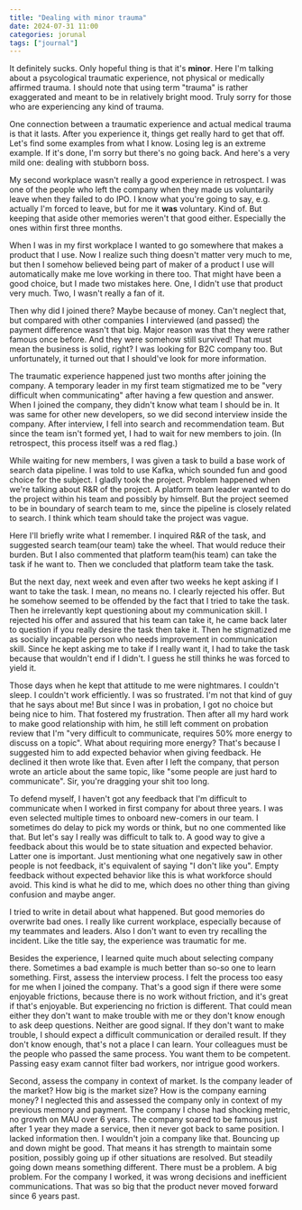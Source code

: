 ```yaml
---
title: "Dealing with minor trauma"
date: 2024-07-31 11:00
categories: jorunal
tags: ["journal"]
---
```


It definitely sucks. Only hopeful thing is that it's **minor**. Here I'm talking about a psycological traumatic experience, not physical or medically affirmed trauma. I should note that using term "trauma" is rather exaggerated and meant to be in relatively bright mood. Truly sorry for those who are experiencing any kind of trauma.

One connection between a traumatic experience and actual medical trauma is that it lasts. After you experience it, things get really hard to get that off. Let's find some examples from what I know. Losing leg is an extreme example. If it's done, I'm sorry but there's no going back. And here's a very mild one: dealing with stubborn boss.

My second workplace wasn't really a good experience in retrospect. I was one of the people who left the company when they made us voluntarily leave when they failed to do IPO. I know what you're going to say, e.g. actually I'm forced to leave, but for me it **was** voluntary. Kind of. But keeping that aside other memories weren't that good either. Especially the ones within first three months.

When I was in my first workplace I wanted to go somewhere that makes a product that I use. Now I realize such thing doesn't matter very much to me, but then I somehow believed being part of maker of a product I use will automatically make me love working in there too. That might have been a good choice, but I made two mistakes here. One, I didn't use that product very much. Two, I wasn't really a fan of it.

Then why did I joined there? Maybe because of money. Can't neglect that, but compared with other companies I interviewed (and passed) the payment difference wasn't that big. Major reason was that they were rather famous once before. And they were somehow still survived! That must mean the business is solid, right? I was looking for B2C company too. But unfortunately, it turned out that I should've look for more information.

The traumatic experience happened just two months after joining the company. A temporary leader in my first team stigmatized me to be "very difficult when communicating" after having a few question and answer. When I joined the company, they didn't know what team I should be in. It was same for other new developers, so we did second interview inside the company. After interview, I fell into search and recommendation team. But since the team isn't formed yet, I had to wait for new members to join. (In retrospect, this process itself was a red flag.)

While waiting for new members, I was given a task to build a base work of search data pipeline. I was told to use Kafka, which sounded fun and good choice for the subject. I gladly took the project. Problem happened when we're talking about R&R of the project. A platform team leader wanted to do the project within his team and possibly by himself. But the project seemed to be in boundary of search team to me, since the pipeline is closely related to search. I think which team should take the project was vague.

Here I'll briefly write what I remember. I inquired R&R of the task, and suggested search team(our team) take the wheel. That would reduce their burden. But I also commented that platform team(his team) can take the task if he want to. Then we concluded that platform team take the task.

But the next day, next week and even after two weeks he kept asking if I want to take the task. I mean, no means no. I clearly rejected his offer. But he somehow seemed to be offended by the fact that I tried to take the task. Then he irrelevantly kept questioning about my communication skill. I rejected his offer and assured that his team can take it, he came back later to question if you really desire the task then take it. Then he stigmatized me as socially incapable person who needs improvement in communication skill. Since he kept asking me to take if I really want it, I had to take the task because that wouldn't end if I didn't. I guess he still thinks he was forced to yield it.

Those days when he kept that attitude to me were nightmares. I couldn't sleep. I couldn't work efficiently. I was so frustrated. I'm not that kind of guy that he says about me! But since I was in probation, I got no choice but being nice to him. That fostered my frustration. Then after all my hard work to make good relationship with him, he still left comment on probation review that I'm "very difficult to communicate, requires 50% more energy to discuss on a topic". What about requiring more energy? That's because I suggested him to add expected behavior when giving feedback. He declined it then wrote like that. Even after I left the company, that person wrote an article about the same topic, like "some people are just hard to communicate". Sir, you're dragging your shit too long.

To defend myself, I haven't got any feedback that I'm difficult to communicate when I worked in first company for about three years. I was even selected multiple times to onboard new-comers in our team. I sometimes do delay to pick my words or think, but no one commented like that. But let's say I really was difficult to talk to. A good way to give a feedback about this would be to state situation and expected behavior. Latter one is important. Just mentioning what one negatively saw in other people is not feedback, it's equivalent of saying "I don't like you". Empty feedback without expected behavior like this is what workforce should avoid. This kind is what he did to me, which does no other thing than giving confusion and maybe anger.

I tried to write in detail about what happened. But good memories do overwrite bad ones. I really like current workplace, especially because of my teammates and leaders. Also I don't want to even try recalling the incident. Like the title say, the experience was traumatic for me.

Besides the experience, I learned quite much about selecting company there. Sometimes a bad example is much better than so-so one to learn something. First, assess the interview process. I felt the process too easy for me when I joined the company. That's a good sign if there were some enjoyable frictions, because there is no work without friction, and it's great if that's enjoyable. But experiencing no friction is different. That could mean either they don't want to make trouble with me or they don't know enough to ask deep questions. Neither are good signal. If they don't want to make trouble, I should expect a difficult communication or derailed result. If they don't know enough, that's not a place I can learn. Your colleagues must be the people who passed the same process. You want them to be competent. Passing easy exam cannot filter bad workers, nor intrigue good workers.

Second, assess the company in context of market. Is the company leader of the market? How big is the market size? How is the company earning money? I neglected this and assessed the company only in context of my previous memory and payment. The company I chose had shocking metric, no growth on MAU over 6 years. The company soared to be famous just after 1 year they made a service, then it never got back to same position. I lacked information then. I wouldn't join a company like that. Bouncing up and down might be good. That means it has strength to maintain some position, possibly going up if other situations are resolved. But steadily going down means something different. There must be a problem. A big problem. For the company I worked, it was wrong decisions and inefficient communications. That was so big that the product never moved forward since 6 years past.
